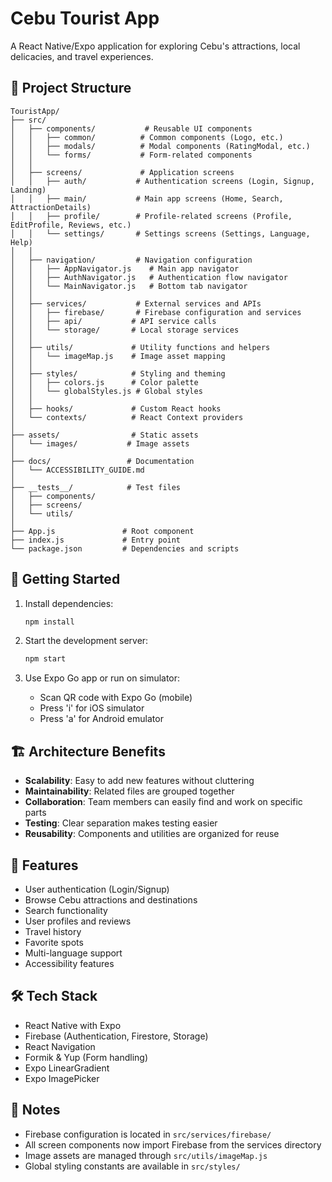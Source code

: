# Cebu Tourist App

A React Native/Expo application for exploring Cebu's attractions, local delicacies, and travel experiences.

## 📁 Project Structure

```
TouristApp/
├── src/
│   ├── components/           # Reusable UI components
│   │   ├── common/          # Common components (Logo, etc.)
│   │   ├── modals/          # Modal components (RatingModal, etc.)
│   │   └── forms/           # Form-related components
│   │
│   ├── screens/             # Application screens
│   │   ├── auth/           # Authentication screens (Login, Signup, Landing)
│   │   ├── main/           # Main app screens (Home, Search, AttractionDetails)
│   │   ├── profile/        # Profile-related screens (Profile, EditProfile, Reviews, etc.)
│   │   └── settings/       # Settings screens (Settings, Language, Help)
│   │
│   ├── navigation/         # Navigation configuration
│   │   ├── AppNavigator.js    # Main app navigator
│   │   ├── AuthNavigator.js   # Authentication flow navigator
│   │   └── MainNavigator.js   # Bottom tab navigator
│   │
│   ├── services/           # External services and APIs
│   │   ├── firebase/       # Firebase configuration and services
│   │   ├── api/           # API service calls
│   │   └── storage/       # Local storage services
│   │
│   ├── utils/             # Utility functions and helpers
│   │   └── imageMap.js    # Image asset mapping
│   │
│   ├── styles/            # Styling and theming
│   │   ├── colors.js      # Color palette
│   │   └── globalStyles.js # Global styles
│   │
│   ├── hooks/             # Custom React hooks
│   └── contexts/          # React Context providers
│
├── assets/                # Static assets
│   └── images/           # Image assets
│
├── docs/                 # Documentation
│   └── ACCESSIBILITY_GUIDE.md
│
├── __tests__/            # Test files
│   ├── components/
│   ├── screens/
│   └── utils/
│
├── App.js               # Root component
├── index.js             # Entry point
└── package.json         # Dependencies and scripts
```

## 🚀 Getting Started

1. Install dependencies:
   ```bash
   npm install
   ```

2. Start the development server:
   ```bash
   npm start
   ```

3. Use Expo Go app or run on simulator:
   - Scan QR code with Expo Go (mobile)
   - Press 'i' for iOS simulator
   - Press 'a' for Android emulator

## 🏗️ Architecture Benefits

- **Scalability**: Easy to add new features without cluttering
- **Maintainability**: Related files are grouped together
- **Collaboration**: Team members can easily find and work on specific parts
- **Testing**: Clear separation makes testing easier
- **Reusability**: Components and utilities are organized for reuse

## 📱 Features

- User authentication (Login/Signup)
- Browse Cebu attractions and destinations
- Search functionality
- User profiles and reviews
- Travel history
- Favorite spots
- Multi-language support
- Accessibility features

## 🛠️ Tech Stack

- React Native with Expo
- Firebase (Authentication, Firestore, Storage)
- React Navigation
- Formik & Yup (Form handling)
- Expo LinearGradient
- Expo ImagePicker

## 📝 Notes

- Firebase configuration is located in `src/services/firebase/`
- All screen components now import Firebase from the services directory
- Image assets are managed through `src/utils/imageMap.js`
- Global styling constants are available in `src/styles/` 